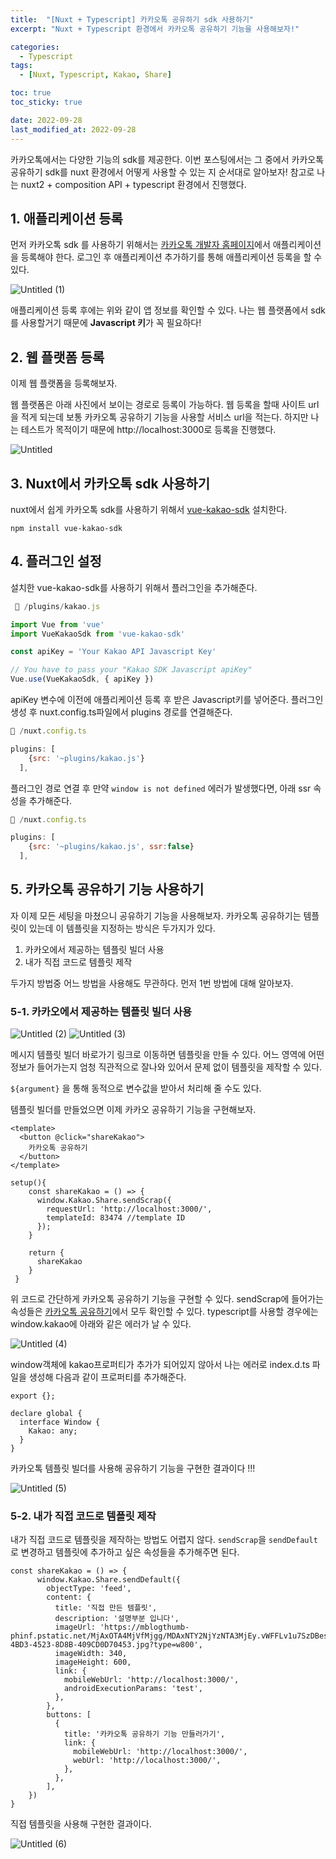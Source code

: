 ```yaml
---
title:  "[Nuxt + Typescript] 카카오톡 공유하기 sdk 사용하기"
excerpt: "Nuxt + Typescript 환경에서 카카오톡 공유하기 기능을 사용해보자!"

categories:
  - Typescript
tags:
  - [Nuxt, Typescript, Kakao, Share]

toc: true
toc_sticky: true

date: 2022-09-28
last_modified_at: 2022-09-28
---
```

카카오톡에서는 다양한 기능의 sdk를 제공한다.
이번 포스팅에서는 그 중에서 카카오톡 공유하기 sdk를 nuxt 환경에서 어떻게 사용할 수 있는 지 순서대로 알아보자!
참고로 나는 nuxt2 + composition API  + typescript 환경에서 진행했다.

## 1. 애플리케이션 등록

먼저 카카오톡 sdk 를 사용하기 위해서는 [카카오톡 개발자 홈페이지](https://developers.kakao.com/)에서 애플리케이션을 등록해야 한다.
로그인 후 애플리케이션 추가하기를 통해 애플리케이션 등록을 할 수 있다.

![Untitled (1)](https://user-images.githubusercontent.com/71548623/192806442-cd565a6d-3887-40f6-8a56-aa6b96d5da89.png)

애플리케이션 등록 후에는 위와 같이 앱 정보를 확인할 수 있다.
나는 웹 플랫폼에서 sdk를 사용할거기 때문에 **Javascript 키**가 꼭 필요하다!

## 2. 웹 플랫폼 등록

이제 웹 플랫폼을 등록해보자.

웹 플랫폼은 아래 사진에서 보이는 경로로 등록이 가능하다.
웹 등록을 할때 사이트 url을 적게 되는데 보통 카카오톡 공유하기 기능을 사용할 서비스 url을 적는다.
하지만 나는 테스트가 목적이기 때문에 http://localhost:3000로 등록을 진행했다.

![Untitled](https://user-images.githubusercontent.com/71548623/192806465-2fd23da4-4f52-4916-a959-5f47d463c163.png)

## 3. Nuxt에서 카카오톡 sdk 사용하기

nuxt에서 쉽게 카카오톡 sdk를 사용하기 위해서 [vue-kakao-sdk](https://github.com/eggplantiny/vue-kakao-sdk) 설치한다.

`npm install vue-kakao-sdk`

## 4. 플러그인 설정

설치한 vue-kakao-sdk를 사용하기 위해서 플러그인을 추가해준다.

```jsx
 📂 /plugins/kakao.js

import Vue from 'vue'
import VueKakaoSdk from 'vue-kakao-sdk'

const apiKey = 'Your Kakao API Javascript Key'

// You have to pass your "Kakao SDK Javascript apiKey"
Vue.use(VueKakaoSdk, { apiKey })
```

apiKey 변수에 이전에 애플리케이션 등록 후 받은 Javascript키를 넣어준다.
플러그인 생성 후 nuxt.config.ts파일에서 plugins 경로를 연결해준다.

```jsx
📂 /nuxt.config.ts

plugins: [
    {src: '~plugins/kakao.js'}
  ],
```

플러그인 경로 연결 후 만약 `window is not defined` 에러가 발생했다면, 아래 ssr 속성을 추가해준다.

```jsx
📂 /nuxt.config.ts

plugins: [
    {src: '~plugins/kakao.js', ssr:false}
  ],
```

## 5. 카카오톡 공유하기 기능 사용하기

자 이제 모든 세팅을 마쳤으니 공유하기 기능을 사용해보자.
카카오톡 공유하기는 템플릿이 있는데 이 템플릿을 지정하는 방식은 두가지가 있다.

1. 카카오에서 제공하는 템플릿 빌더 사용
2. 내가 직접 코드로 템플릿 제작

두가지 방법중 어느 방법을 사용해도 무관하다. 먼저 1번 방법에 대해 알아보자.

### 5-1. 카카오에서 제공하는 템플릿 빌더 사용

![Untitled (2)](https://user-images.githubusercontent.com/71548623/192806450-3beb7ec2-408e-4bbd-84bb-b58121313e91.png)
![Untitled (3)](https://user-images.githubusercontent.com/71548623/192806454-6c4070ec-790b-431d-90d0-180678646fd5.png)

메시지 템플릿 빌더 바로가기 링크로 이동하면 템플릿을 만들 수 있다.
어느 영역에 어떤 정보가 들어가는지 엄청 직관적으로 잘나와 있어서 문제 없이 템플릿을 제작할 수 있다.

`${argument}` 을 통해 동적으로 변수값을 받아서 처리해 줄 수도 있다.

템플릿 빌더를 만들었으면 이제 카카오 공유하기 기능을 구현해보자.

```tsx
<template>
  <button @click="shareKakao">
    카카오톡 공유하기
  </button>
</template>

setup(){
    const shareKakao = () => {
      window.Kakao.Share.sendScrap({
        requestUrl: 'http://localhost:3000/',
        templateId: 83474 //template ID
      });
    }

    return {
      shareKakao
    }
 }
```

위 코드로 간단하게 카카오톡 공유하기 기능을 구현할 수 있다.
sendScrap에 들어가는 속성들은 [카카오톡 공유하기](https://developers.kakao.com/docs/latest/ko/message/js-link)에서 모두 확인할 수 있다.
typescript를 사용할 경우에는 window.kakao에 아래와 같은 에러가 날 수 있다.

![Untitled (4)](https://user-images.githubusercontent.com/71548623/192806458-8df324c4-15b8-46fb-a61b-e8fc52656860.png)

window객체에 kakao프로퍼티가 추가가 되어있지 않아서 나는 에러로 index.d.ts 파일을 생성해 다음과 같이 프로퍼티를 추가해준다.

```tsx
export {};

declare global {
  interface Window {
    Kakao: any;
  }
}
```

카카오톡 템플릿 빌더를 사용해 공유하기 기능을 구현한 결과이다 !!!

![Untitled (5)](https://user-images.githubusercontent.com/71548623/192806460-de20266b-6cef-4cee-ba94-cad584f5f57b.png)
### 5-2. 내가 직접 코드로 템플릿 제작

내가 직접 코드로 템플릿을 제작하는 방법도 어렵지 않다.
`sendScrap`을 `sendDefault`로 변경하고 템플릿에 추가하고 싶은 속성들을 추가해주면 된다.

```tsx
const shareKakao = () => {
      window.Kakao.Share.sendDefault({
        objectType: 'feed',
        content: {
          title: '직접 만든 템플릿',
          description: '설명부분 입니다',
          imageUrl: 'https://mblogthumb-phinf.pstatic.net/MjAxOTA4MjVfMjgg/MDAxNTY2NjYzNTA3MjEy.vWFFLv1u7SzDBes1sRdbFhn5uB8WnnbG95hAiWHkzV0g.r9fWqRf8vSfbDP_NlOGE_YA38GAcT50ZJLkTymx3a7Ag.JPEG.cdhh108/889F9465-4BD3-4523-8D8B-409CD0D70453.jpg?type=w800',
          imageWidth: 340,
          imageHeight: 600,
          link: {
            mobileWebUrl: 'http://localhost:3000/',
            androidExecutionParams: 'test',
          },
        },
        buttons: [
          {
            title: '카카오톡 공유하기 기능 만들러가기',
            link: {
              mobileWebUrl: 'http://localhost:3000/',
              webUrl: 'http://localhost:3000/',
            },
          },
        ],
    })
}
```

직접 템플릿을 사용해 구현한 결과이다.

![Untitled (6)](https://user-images.githubusercontent.com/71548623/192806463-28d562df-838a-4a80-a26d-447f97204007.png)
